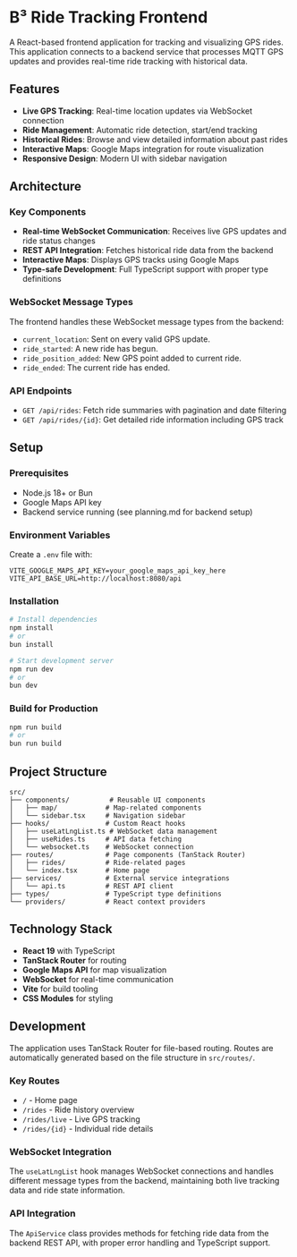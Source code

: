 # B³ Ride Tracking Frontend

A React-based frontend application for tracking and visualizing GPS rides. This application connects to a backend service that processes MQTT GPS updates and provides real-time ride tracking with historical data.

## Features

- **Live GPS Tracking**: Real-time location updates via WebSocket connection
- **Ride Management**: Automatic ride detection, start/end tracking
- **Historical Rides**: Browse and view detailed information about past rides
- **Interactive Maps**: Google Maps integration for route visualization
- **Responsive Design**: Modern UI with sidebar navigation

## Architecture

### Key Components

- **Real-time WebSocket Communication**: Receives live GPS updates and ride status changes
- **REST API Integration**: Fetches historical ride data from the backend
- **Interactive Maps**: Displays GPS tracks using Google Maps
- **Type-safe Development**: Full TypeScript support with proper type definitions

### WebSocket Message Types

The frontend handles these WebSocket message types from the backend:

- `current_location`: Sent on every valid GPS update.
- `ride_started`: A new ride has begun.
- `ride_position_added`: New GPS point added to current ride.
- `ride_ended`: The current ride has ended.

### API Endpoints

- `GET /api/rides`: Fetch ride summaries with pagination and date filtering
- `GET /api/rides/{id}`: Get detailed ride information including GPS track

## Setup

### Prerequisites

- Node.js 18+ or Bun
- Google Maps API key
- Backend service running (see planning.md for backend setup)

### Environment Variables

Create a `.env` file with:

```env
VITE_GOOGLE_MAPS_API_KEY=your_google_maps_api_key_here
VITE_API_BASE_URL=http://localhost:8080/api
```

### Installation

```bash
# Install dependencies
npm install
# or
bun install

# Start development server
npm run dev
# or
bun dev
```

### Build for Production

```bash
npm run build
# or
bun run build
```

## Project Structure

```
src/
├── components/          # Reusable UI components
│   ├── map/            # Map-related components
│   └── sidebar.tsx     # Navigation sidebar
├── hooks/              # Custom React hooks
│   ├── useLatLngList.ts # WebSocket data management
│   ├── useRides.ts     # API data fetching
│   └── websocket.ts    # WebSocket connection
├── routes/             # Page components (TanStack Router)
│   ├── rides/          # Ride-related pages
│   └── index.tsx       # Home page
├── services/           # External service integrations
│   └── api.ts          # REST API client
├── types/              # TypeScript type definitions
└── providers/          # React context providers
```

## Technology Stack

- **React 19** with TypeScript
- **TanStack Router** for routing
- **Google Maps API** for map visualization
- **WebSocket** for real-time communication
- **Vite** for build tooling
- **CSS Modules** for styling

## Development

The application uses TanStack Router for file-based routing. Routes are automatically generated based on the file structure in `src/routes/`.

### Key Routes

- `/` - Home page
- `/rides` - Ride history overview
- `/rides/live` - Live GPS tracking
- `/rides/{id}` - Individual ride details

### WebSocket Integration

The `useLatLngList` hook manages WebSocket connections and handles different message types from the backend, maintaining both live tracking data and ride state information.

### API Integration

The `ApiService` class provides methods for fetching ride data from the backend REST API, with proper error handling and TypeScript support.
